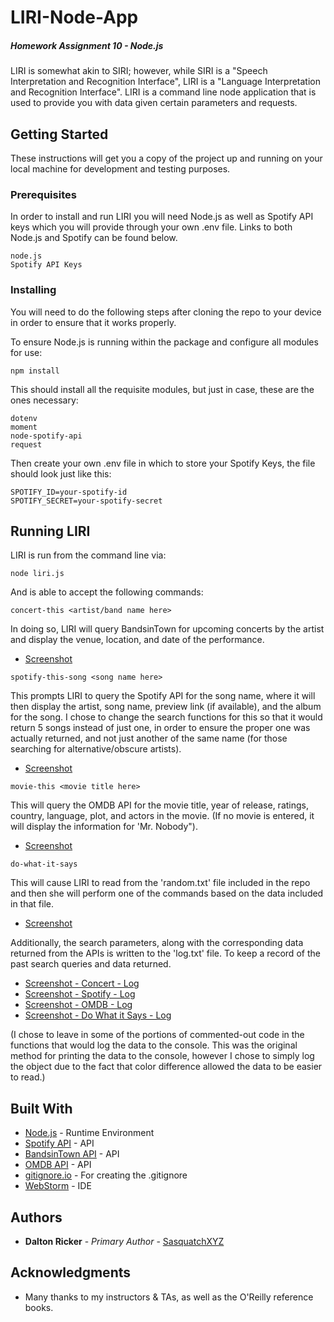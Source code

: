 # LIRI-Node-App

##### Homework Assignment 10 - Node.js

LIRI is somewhat akin to SIRI; however, while SIRI is a "Speech Interpretation and Recognition Interface", LIRI is a "Language Interpretation and Recognition Interface".  LIRI is a command line node application that is used to provide you with data given certain parameters and requests.

## Getting Started

These instructions will get you a copy of the project up and running on your local machine for development and testing purposes.

### Prerequisites

In order to install and run LIRI you will need Node.js as well as Spotify API keys which you will provide through your own .env file.  Links to both Node.js and Spotify can be found below.

```
node.js
Spotify API Keys
```

### Installing

You will need to do the following steps after cloning the repo to your device in order to ensure that it works properly.

To ensure Node.js is running within the package and configure all modules for use:

```
npm install
```

This should install all the requisite modules, but just in case, these are the ones necessary:

```
dotenv
moment
node-spotify-api
request
```

Then create your own .env file in which to store your Spotify Keys, the file should look just like this:

```
SPOTIFY_ID=your-spotify-id
SPOTIFY_SECRET=your-spotify-secret
```

## Running LIRI

LIRI is run from the command line via:

```
node liri.js
```

And is able to accept the following commands:

```
concert-this <artist/band name here>
```

In doing so, LIRI will query BandsinTown for upcoming concerts by the artist and display the venue, location, and date of the performance.  
* [Screenshot](Screenshots/concert-this.png) 

```
spotify-this-song <song name here>
```

This prompts LIRI to query the Spotify API for the song name, where it will then display the artist, song name, preview link (if available), and the album for the song.  I chose to change the search functions for this so that it would return 5 songs instead of just one, in order to ensure the proper one was actually returned, and not just another of the same name (for those searching for alternative/obscure artists).
* [Screenshot](Screenshots/spotify-this-song.png) 

```
movie-this <movie title here>
```

This will query the OMDB API for the movie title, year of release, ratings, country, language, plot, and actors in the movie.  (If no movie is entered, it will display the information for 'Mr. Nobody").
* [Screenshot](Screenshots/movie-this.png) 

```
do-what-it-says
```

This will cause LIRI to read from the 'random.txt' file included in the repo and then she will perform one of the commands based on the data included in that file.
* [Screenshot](Screenshots/do-what-it-says.png) 

Additionally, the search parameters, along with the corresponding data returned from the APIs is written to the 'log.txt' file.  To keep a record of the past search queries and data returned.
* [Screenshot - Concert - Log](Screenshots/concert-this-log.png)
* [Screenshot - Spotify - Log](Screenshots/spotify-this-song-log.png)
* [Screenshot - OMDB - Log](Screenshots/movie-this-log.png)
* [Screenshot - Do What it Says - Log](Screenshots/do-what-it-says-log.png)

(I chose to leave in some of the portions of commented-out code in the functions that would log the data to the console.  This was the original method for printing the data to the console, however I chose to simply log the object due to the fact that color difference allowed the data to be easier to read.)

## Built With

* [Node.js](https://nodejs.org/en/) - Runtime Environment
* [Spotify API](https://developer.spotify.com/documentation/web-api/) - API
* [BandsinTown API](http://www.artists.bandsintown.com/bandsintown-api) - API
* [OMDB API](http://www.omdbapi.com/) - API
* [gitignore.io](https://www.gitignore.io/) - For creating the .gitignore
* [WebStorm](https://www.jetbrains.com/webstorm/) - IDE

## Authors

* **Dalton Ricker** - *Primary Author* - [SasquatchXYZ](https://github.com/SasquatchXYZ)

## Acknowledgments
* Many thanks to my instructors & TAs, as well as the O'Reilly reference books.